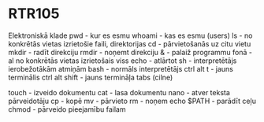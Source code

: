 # RTR105
Elektroniskā klade
pwd - kur es esmu
whoami - kas es esmu (users)
ls - no konkrētās vietas izrietošie faili, direktorijas
cd - pārvietošanās uz citu vietu
mkdir - radīt direkciju
rmdir - noņemt direkciju
& -  palaiž programmu fonā
-al no konkrētās vietas izrietošais viss
echo - atlārtot
sh - interpretētājs ierobežotākām atmiņām
bash - normāls interpretētājs 
ctrl alt t - jauns terminālis
ctrl alt shift - jauns termināļa tabs (cilne)

touch - izveido dokumentu
cat - lasa dokumentu
nano - atver teksta pārveidotāju
cp - kopē
mv - pārvieto
rm - noņem
echo $PATH - parādīt ceļu
chmod - pārveido pieejamību failam
